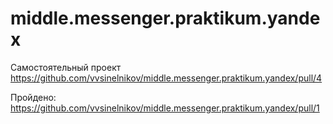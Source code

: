 # middle.messenger.praktikum.yandex
 Самостоятельный проект
https://github.com/vvsinelnikov/middle.messenger.praktikum.yandex/pull/4

Пройдено:
https://github.com/vvsinelnikov/middle.messenger.praktikum.yandex/pull/1

